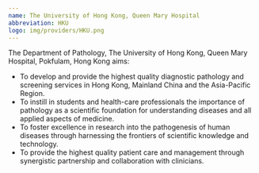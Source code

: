 ```yaml
---
name: The University of Hong Kong, Queen Mary Hospital
abbreviation: HKU
logo: img/providers/HKU.png
---
```


The Department of Pathology, The University of Hong Kong, Queen Mary Hospital, Pokfulam, Hong Kong aims:
- To develop and provide the highest quality diagnostic pathology and screening services in Hong Kong, Mainland China and the Asia-Pacific Region.
- To instill in students and health-care professionals the importance of pathology as a scientific foundation for understanding diseases and all applied aspects of medicine.
- To foster excellence in research into the pathogenesis of human diseases through harnessing the frontiers of scientific knowledge and technology.
- To provide the highest quality patient care and management through synergistic partnership and collaboration with clinicians.
